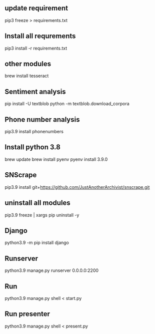 ## update requirement
pip3 freeze > requirements.txt

## Install all requrements
pip3 install -r requirements.txt

## other modules
brew install tesseract

## Sentiment analysis
pip install -U textblob
python -m textblob.download_corpora

## Phone number analysis
pip3.9 install phonenumbers

## Install python 3.8
brew update
brew install pyenv
pyenv install 3.9.0

## SNScrape
pip3.9 install git+https://github.com/JustAnotherArchivist/snscrape.git

## uninstall all modules
pip3.9 freeze | xargs pip uninstall -y

## Django
python3.9 -m pip install django

## Runserver
python3.9 manage.py runserver 0.0.0.0:2200

## Run 
python3.9 manage.py shell < start.py

## Run presenter
python3.9 manage.py shell < present.py

